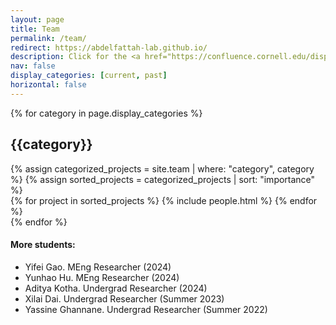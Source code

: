 ```yaml
---
layout: page
title: Team
permalink: /team/
redirect: https://abdelfattah-lab.github.io/
description: Click for the <a href="https://confluence.cornell.edu/display/abdelfattah">internal group wiki</a>.
nav: false
display_categories: [current, past]
horizontal: false
---
```

<div class="projects">
  <!-- Display categorized projects -->
    {% for category in page.display_categories %}
      <h2 class="category">{{category}}</h2>
      {% assign categorized_projects = site.team | where: "category", category %}
      {% assign sorted_projects = categorized_projects | sort: "importance" %}
      <!-- Generate cards for each project -->
      <div class="grid">
        {% for project in sorted_projects %}
          {% include people.html %}
        {% endfor %}
      </div>
    {% endfor %}
</div>

#### More students:
- Yifei Gao. MEng Researcher (2024)
- Yunhao Hu. MEng Researcher (2024)
- Aditya Kotha. Undergrad Researcher (2024)
- Xilai Dai. Undergrad Researcher (Summer 2023)
- Yassine Ghannane. Undergrad Researcher (Summer 2022)
